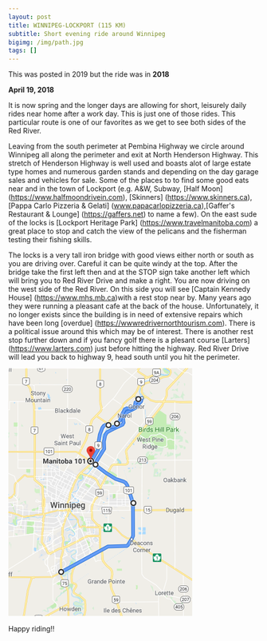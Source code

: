 ```yaml
---
layout: post
title: WINNIPEG-LOCKPORT (115 KM)
subtitle: Short evening ride around Winnipeg
bigimg: /img/path.jpg
tags: []
---
```


This was posted in 2019 but the ride was in **2018**

**April 19, 2018** 

It is now spring and the longer days are allowing for short, leisurely daily rides near home after a work day. This is just one of those rides. This particular route is one of our favorites as we get to see both sides of the Red River. 

Leaving from the south perimeter at Pembina Highway we circle around Winnipeg all along the perimeter and exit at North Henderson Highway. This stretch of Henderson Highway is well used and boasts alot of large estate type homes and numerous garden stands and depending on the day garage sales and vehicles for sale. Some of the places to to find some good eats near and in the town of Lockport (e.g. A&W, Subway, [Half Moon] (https://www.halfmoondrivein.com), [Skinners] (https://www.skinners.ca),[Pappa Carlo Pizzeria & Gelati] (www.papacarlopizzeria.ca),[Gaffer's Restaurant & Lounge] (https://gaffers.net) to name a few). 
On the east sude of the locks is [Lockport Heritage Park] (https://www.travelmanitoba.com) a great place to stop and catch the view of the pelicans and the fisherman testing their fishing skills.

The locks is a very tall iron bridge with good views either north or south as you are driving over. Careful it can be quite windy at the top. After the bridge take the first left then and at the STOP sign take another left which will bring you to Red River Drive and make a right. You are now driving on the west side of the Red River. On this side you will see [Captain Kennedy House] (https://www.mhs.mb.ca)with a rest stop near by. Many years ago they were running a pleasant cafe at the back of the house. Unfortunately, it no longer exists since the building is in need of extensive repairs which have been long [overdue] (https://wwwredrivernorthtourism.com). There is a political issue around this which may be of interest. There is another rest stop further down and if you fancy golf there is a plesant course [Larters] (https://www.larters.com) just before hitting the highway. Red River Drive will lead you back to highway 9, head south until you hit the perimeter.


![MAP](https://github.com/klovetri/photos-for-website/blob/master/Lockport.png)

Happy riding!!
                         

